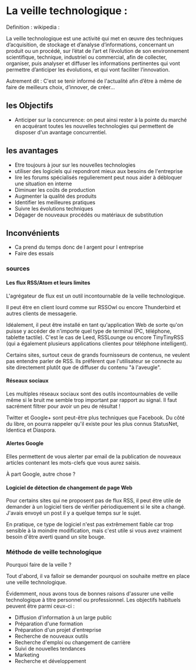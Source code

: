  # La veille technologique : 
 
 Definition : wikipedia : 
 
 La veille technologique est une activité qui met en œuvre des techniques d’acquisition, de stockage et d’analyse d’informations, concernant un produit ou un procédé, sur l’état de l’art et l’évolution de son environnement scientifique, technique, industriel ou commercial, afin de collecter, organiser, puis analyser et diffuser les informations pertinentes qui vont permettre d’anticiper les évolutions, et qui vont faciliter l’innovation.
 
 Autrement dit :  C'est se tenir informé de l'actualité afin d’être à même de faire de meilleurs choix, d’innover, de créer…
 
 
 ## les Objectifs 

- Anticiper sur la concurrence: on peut ainsi rester à la pointe du marché en acquérant toutes les nouvelles technologies qui permettent de disposer d'un avantage concurrentiel.
 
 
 ## les avantages 
 
 - Etre toujours à jour sur les nouvelles technologies
 - utiliser des logiciels qui repondront mieux aux besoins de l'entreprise
 - lire les forums spécialisés regulierement peut nous aider à débloquer une situation en interne 
 - Diminuer les coûts de production 
 - Augmenter la qualité des produits
 - Identifier les meilleures pratiques
 - Suivre les évolutions techniques
 - Dégager de nouveaux procédés ou matériaux de substitution
 
 
 ## Inconvénients 

 - Ca prend du temps donc de l argent pour l entreprise
 - Faire des essais
 
### sources 

#### Les flux RSS/Atom et leurs limites
L'agrégateur de flux est un outil incontournable de la veille technologique.

Il peut être en client lourd comme sur RSSOwl ou encore Thunderbird et autres clients de messagerie.

Idéalement, il peut être installé en tant qu'application Web de sorte qu'on puisse y accéder de n'importe quel type de terminal (PC, téléphone, tablette tactile). C'est le cas de Leed, RSSLounge ou encore TinyTinyRSS (qui a également plusieurs applications clientes pour téléphone intelligent).

Certains sites, surtout ceux de grands fournisseurs de contenus, ne veulent pas entendre parler de RSS. Ils préfèrent que l'utilisateur se connecte au site directement plutôt que de diffuser du contenu "à l'aveugle".

#### Réseaux sociaux
Les multiples réseaux sociaux sont des outils incontournables de veille même si le bruit me semble trop important par rapport au signal.
Il faut sacrément filtrer pour avoir un peu de résultat !

Twitter et Google+ sont peut-être plus techniques que Facebook. Du côté du libre, on pourra rappeler qu'il existe pour les plus connus StatusNet, Identica et Diaspora.

#### Alertes Google
Elles permettent de vous alerter par email de la publication de nouveaux articles contenant les mots-clefs que vous aurez saisis.

À part Google, autre chose ?

#### Logiciel de détection de changement de page Web
Pour certains sites qui ne proposent pas de flux RSS, il peut être utile de demander à un logiciel tiers de vérifier périodiquement si le site a changé.
J'avais envoyé un post il y a quelque temps sur le sujet.

En pratique, ce type de logiciel n'est pas extrêmement fiable car trop sensible à la moindre modification, mais c'est utile si vous avez vraiment besoin d'être averti quand un site bouge.


### Méthode de veille technologique

Pourquoi faire de la veille ?

Tout d'abord, il va falloir se demander pourquoi on souhaite mettre en place une veille technologique.

Évidemment, nous avons tous de bonnes raisons d'assurer une veille technologique à titre personnel ou professionnel. Les objectifs habituels peuvent être parmi ceux-ci :

- Diffusion d'information à un large public
- Préparation d'une formation
- Préparation d'un projet d'entreprise
- Recherche de nouveaux outils
- Recherche d'emploi ou changement de carrière
- Suivi de nouvelles tendances
- Marketing
- Recherche et développement
